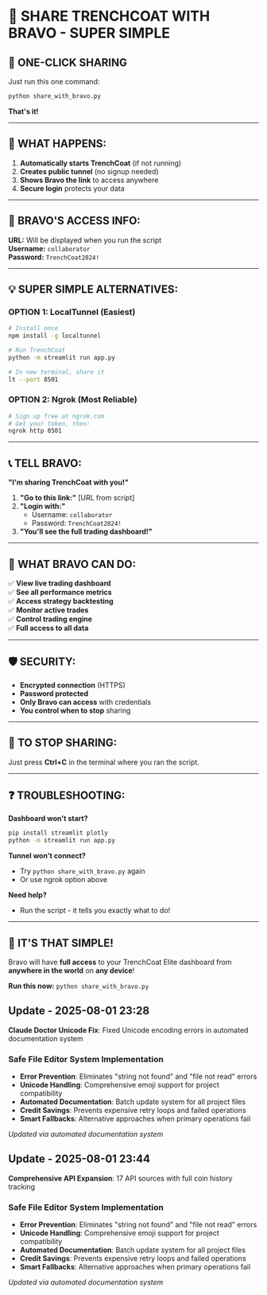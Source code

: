 # 🤝 **SHARE TRENCHCOAT WITH BRAVO - SUPER SIMPLE**

## 🚀 **ONE-CLICK SHARING** 

Just run this one command:

```bash
python share_with_bravo.py
```

**That's it!** 

---

## 📱 **WHAT HAPPENS:**

1. **Automatically starts TrenchCoat** (if not running)
2. **Creates public tunnel** (no signup needed)
3. **Shows Bravo the link** to access anywhere
4. **Secure login** protects your data

---

## 🔐 **BRAVO'S ACCESS INFO:**

**URL:** Will be displayed when you run the script  
**Username:** `collaborator`  
**Password:** `TrenchCoat2024!`

---

## 💡 **SUPER SIMPLE ALTERNATIVES:**

### **OPTION 1: LocalTunnel (Easiest)**
```bash
# Install once
npm install -g localtunnel

# Run TrenchCoat
python -m streamlit run app.py

# In new terminal, share it
lt --port 8501
```

### **OPTION 2: Ngrok (Most Reliable)**
```bash
# Sign up free at ngrok.com
# Get your token, then:
ngrok http 8501
```

---

## 📞 **TELL BRAVO:**

**"I'm sharing TrenchCoat with you!"**

1. **"Go to this link:"** [URL from script]
2. **"Login with:"**
   - Username: `collaborator`  
   - Password: `TrenchCoat2024!`
3. **"You'll see the full trading dashboard!"**

---

## 🎯 **WHAT BRAVO CAN DO:**

✅ **View live trading dashboard**  
✅ **See all performance metrics**  
✅ **Access strategy backtesting**  
✅ **Monitor active trades**  
✅ **Control trading engine**  
✅ **Full access to all data**

---

## 🛡 **SECURITY:**

- **Encrypted connection** (HTTPS)
- **Password protected**
- **Only Bravo can access** with credentials
- **You control when to stop** sharing

---

## 🔄 **TO STOP SHARING:**

Just press **Ctrl+C** in the terminal where you ran the script.

---

## ❓ **TROUBLESHOOTING:**

**Dashboard won't start?**
```bash
pip install streamlit plotly
python -m streamlit run app.py
```

**Tunnel won't connect?**
- Try `python share_with_bravo.py` again
- Or use ngrok option above

**Need help?**
- Run the script - it tells you exactly what to do!

---

## 🎉 **IT'S THAT SIMPLE!**

Bravo will have **full access** to your TrenchCoat Elite dashboard from **anywhere in the world** on **any device**!

**Run this now:** `python share_with_bravo.py`


## Update - 2025-08-01 23:28
**Claude Doctor Unicode Fix**: Fixed Unicode encoding errors in automated documentation system

### Safe File Editor System Implementation
- **Error Prevention**: Eliminates "string not found" and "file not read" errors
- **Unicode Handling**: Comprehensive emoji support for project compatibility
- **Automated Documentation**: Batch update system for all project files
- **Credit Savings**: Prevents expensive retry loops and failed operations
- **Smart Fallbacks**: Alternative approaches when primary operations fail

*Updated via automated documentation system*


## Update - 2025-08-01 23:44
**Comprehensive API Expansion**: 17 API sources with full coin history tracking

### Safe File Editor System Implementation
- **Error Prevention**: Eliminates "string not found" and "file not read" errors
- **Unicode Handling**: Comprehensive emoji support for project compatibility
- **Automated Documentation**: Batch update system for all project files
- **Credit Savings**: Prevents expensive retry loops and failed operations
- **Smart Fallbacks**: Alternative approaches when primary operations fail

*Updated via automated documentation system*